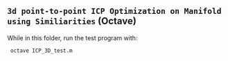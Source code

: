 ## `3d point-to-point ICP Optimization on Manifold using Similiarities` (Octave)

While in this folder, run the test program with:

     octave ICP_3D_test.m
